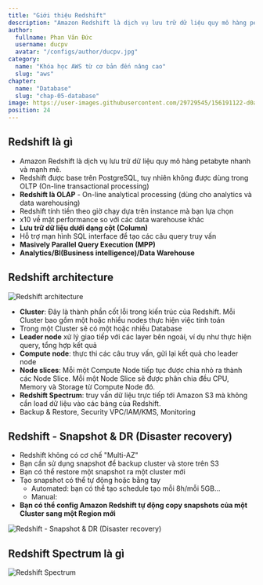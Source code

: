 ```yaml
---
title: "Giới thiệu Redshift"
description: "Amazon Redshift là dịch vụ lưu trữ dữ liệu quy mô hàng petabyte nhanh và mạnh mẽ."
author:
  fullname: Phan Văn Đức
  username: ducpv
  avatar: "/configs/author/ducpv.jpg"
category:
  name: "Khóa học AWS từ cơ bản đến nâng cao"
  slug: "aws"
chapter:
  name: "Database"
  slug: "chap-05-database"
image: https://user-images.githubusercontent.com/29729545/156191122-d0a4153b-6c80-4288-9106-b881acdec4cc.png
position: 24
---
```


## Redshift là gì

- Amazon Redshift là dịch vụ lưu trữ dữ liệu quy mô hàng petabyte nhanh và mạnh mẽ.
- Redshift được base trên PostgreSQL, tuy nhiên không được dùng trong OLTP (On-line transactional processing)
- **Redshift là OLAP** - On-line analytical processing (dùng cho analytics và data warehousing)
- Redshift tính tiền theo giờ chạy dựa trên instance mà bạn lựa chọn
- x10 về mặt performance so với các data warehouse khác
- **Lưu trữ dữ liệu dưới dạng cột (Column)**
- Hỗ trợ mạn hình SQL interface để tạo các câu query truy vấn
- **Masively Parallel Query Execution (MPP)**
- **Analytics/BI(Business intelligence)/Data Warehouse**

## Redshift architecture

![Redshift architecture](https://docs.aws.amazon.com/redshift/latest/dg/images/02-NodeRelationships.png)

- **Cluster**: Đây là thành phần cốt lỗi trong kiến trúc của Redshift. Mỗi Cluster bao gồm một hoặc nhiều nodes thực hiện việc tính toán
- Trong một Cluster sẽ có một hoặc nhiều Database
- **Leader node** xử lý giao tiếp với các layer bên ngoài, ví dụ như thực hiện query, tổng hợp kết quả
- **Compute node**: thực thi các câu truy vấn, gửi lại kết quả cho leader node
- **Node slices**: Mỗi một Compute Node tiếp tục được chia nhỏ ra thành các Node Slice. Mỗi một Node Slice sẽ được phân chia đều CPU, Memory và Storage từ Compute Node đó.
- **Redshift Spectrum**: truy vấn dữ liệu trực tiếp tới Amazon S3 mà không cần load dữ liệu vào các bảng của Redshift.
- Backup & Restore, Security VPC/IAM/KMS, Monitoring

## Redshift - Snapshot & DR (Disaster recovery)

- Redshift không có cơ chế "Multi-AZ"
- Bạn cần sử dụng snapshot để backup cluster và store trên S3
- Bạn có thể restore một snapshot ra một cluster mới
- Tạo snapshot có thể tự động hoặc bằng tay
  - Automated: bạn có thể tạo schedule tạo mỗi 8h/mỗi 5GB...
  - Manual:
- **Bạn có thể config Amazon Redshift tự động copy snapshots của một Cluster sang một Region mới**

![Redshift - Snapshot & DR (Disaster recovery)](https://user-images.githubusercontent.com/29729545/156191122-d0a4153b-6c80-4288-9106-b881acdec4cc.png)

## Redshift Spectrum là gì

![Redshift Spectrum](https://d2908q01vomqb2.cloudfront.net/b6692ea5df920cad691c20319a6fffd7a4a766b8/2017/07/18/redshift_spectrum-1.gif)
